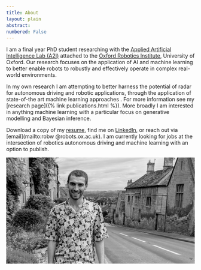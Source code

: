 ```yaml
---
title: About
layout: plain
abstract:
numbered: False
---
```


I am a final year PhD student researching with the [Applied
 Artificial
 Intelligence Lab (A2I)](https://ori.ox.ac.uk/labs/a2i/) attached
  to the
  [Oxford Robotics Institute](https://ori.ox.ac.uk/), University of
   Oxford. Our research focuses on the application of AI and machine
    learning to better enable robots to robustly and effectively
     operate in complex real-world environments. 
   
   In my own research
      I am attempting to better harness the potential of radar for
       autonomous driving and robotic applications, through the
        application of state-of-the art machine learning approaches
        . For more information see my [research page]({% link
         publications.html %}). More broadly
         I am
         interested in anything machine learning with a particular
          focus on generative modelling and Bayesian inference.
          
Download a copy of my [resume](/assets/pdf/robw-resume.pdf), find
me on [LinkedIn](https://www.linkedin.com/in/rob-weston-a1289a177/), or reach out via [email](mailto:robw
@robots.ox.ac.uk). I am
 currently looking for jobs at the intersection of robotics
  autonomous
  driving and machine learning with an option to publish.


![teaser](/assets/images/me.jpg)
